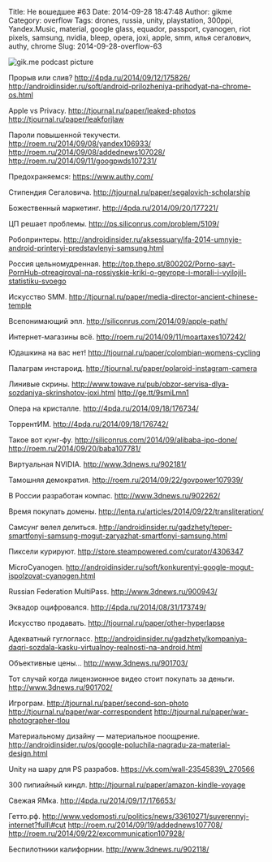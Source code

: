 Title: Не вошедшее #63
Date: 2014-09-28 18:47:48
Author: gikme
Category: overflow
Tags: drones, russia, unity, playstation, 300ppi, Yandex.Music, material, google glass, equador, passport, cyanogen, riot pixels, samsung, nvidia, bleep, opera, joxi, apple, smm, илья сегалович, authy, chrome
Slug: 2014-09-28-overflow-63

![gik.me podcast picture](https://31.media.tumblr.com/1a450ff896154b775009f3544137bcb6/tumblr_inline_ncm0b2KAhg1qafwv8.jpg)

Прорыв или слив?
http://4pda.ru/2014/09/12/175826/
http://androidinsider.ru/soft/android-prilozheniya-prihodyat-na-chrome-os.html

Apple vs Privacy.
http://tjournal.ru/paper/leaked-photos
http://tjournal.ru/paper/leakforjlaw

Пароли повышенной текучести.
http://roem.ru/2014/09/08/yandex106933/
http://roem.ru/2014/09/08/addednews107028/
http://roem.ru/2014/09/11/googpwds107231/

Предохраняемся:
https://www.authy.com/

Стипендия Сегаловича.
http://tjournal.ru/paper/segalovich-scholarship

Божественный маркетинг.
http://4pda.ru/2014/09/20/177221/

ЦП решает проблемы.
http://ps.siliconrus.com/problem/5109/

Робопринтеры.
http://androidinsider.ru/aksessuary/ifa-2014-umnyie-android-printeryi-predstavlenyi-samsung.html

Россия цельномудренная.
http://top.thepo.st/800202/Porno-sayt-PornHub-otreagiroval-na-rossiyskie-kriki-o-geyrope-i-morali-i-vyilojil-statistiku-svoego

Искусство SMM.
http://tjournal.ru/paper/media-director-ancient-chinese-temple

Всепонимающий эпл.
http://siliconrus.com/2014/09/apple-path/

Интернет-магазины всё.
http://roem.ru/2014/09/11/moartaxes107242/

Юдашкина на вас нет!
http://tjournal.ru/paper/colombian-womens-cycling

Палаграм инстароид.
http://tjournal.ru/paper/polaroid-instagram-camera

Линивые скрины.
http://www.towave.ru/pub/obzor-servisa-dlya-sozdaniya-skrinshotov-joxi.html
http://ge.tt/9smiLmn1

Опера на кристалле.
http://4pda.ru/2014/09/18/176734/

ТоррентИМ.
http://4pda.ru/2014/09/18/176742/

Такое вот кунг-фу.
http://siliconrus.com/2014/09/alibaba-ipo-done/
http://roem.ru/2014/09/20/baba107781/

Виртуальная NVIDIA.
http://www.3dnews.ru/902181/

Тамошняя демократия.
http://roem.ru/2014/09/22/govpower107939/

В России разработан компас.
http://www.3dnews.ru/902262/

Время покупать домены.
http://lenta.ru/articles/2014/09/22/transliteration/

Самсунг велел делиться.
http://androidinsider.ru/gadzhety/teper-smartfonyi-samsung-mogut-zaryazhat-smartfonyi-samsung.html

Пиксели курируют.
http://store.steampowered.com/curator/4306347

MicroCyanogen.
http://androidinsider.ru/soft/konkurentyi-google-mogut-ispolzovat-cyanogen.html

Russian Federation MultiPass.
http://www.3dnews.ru/900943/

Эквадор оцифровался.
http://4pda.ru/2014/08/31/173749/

Искусство продавать.
http://tjournal.ru/paper/other-hyperlapse

Адекватный гуглогласс.
http://androidinsider.ru/gadzhety/kompaniya-daqri-sozdala-kasku-virtualnoy-realnosti-na-android.html

Объективные цены…
http://www.3dnews.ru/901703/

Тот случай когда лицензионное видео стоит покупать за деньги.
http://www.3dnews.ru/901702/

Игрограм.
http://tjournal.ru/paper/second-son-photo
http://tjournal.ru/paper/war-correspondent
http://tjournal.ru/paper/war-photographer-tlou

Материальному дизайну — материальное поощрение.
http://androidinsider.ru/os/google-poluchila-nagradu-za-material-design.html

Unity на шару для PS разрабов.
https://vk.com/wall-23545839\_270566

300 пипиайный киндл.
http://tjournal.ru/paper/amazon-kindle-voyage

Свежая ЯМка.
http://4pda.ru/2014/09/17/176653/

Гетто.рф.
http://www.vedomosti.ru/politics/news/33610271/suverennyj-internet?full\#cut
http://roem.ru/2014/09/19/addednews107708/
http://roem.ru/2014/09/22/excommunication107928/

Беспилотники калифорнии.
http://www.3dnews.ru/902118/

